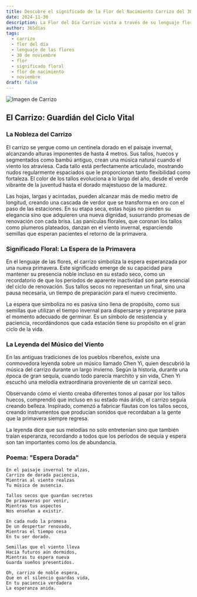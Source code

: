 ```yaml
---
title: Descubre el significado de la Flor del Nacimiento Carrizo del 30 de noviembre
date: 2024-11-30
description: La Flor del Día Carrizo vista a través de su lenguaje floral e historias
author: 365días
tags:
  - carrizo
  - flor del día
  - lenguaje de las flores
  - 30 de noviembre
  - flor
  - significado floral
  - flor de nacimiento
  - noviembre
draft: false
---
```


![Imagen de Carrizo](https://cdn.pixabay.com/photo/2015/12/11/11/01/leaves-1087952_1280.jpg#center)


## El Carrizo: Guardián del Ciclo Vital

### La Nobleza del Carrizo

El carrizo se yergue como un centinela dorado en el paisaje invernal, alcanzando alturas imponentes de hasta 4 metros. Sus tallos, huecos y segmentados como bambú antiguo, crean una música natural cuando el viento los atraviesa. Cada tallo está perfectamente articulado, mostrando nudos regularmente espaciados que le proporcionan tanto flexibilidad como fortaleza. El color de los tallos evoluciona a lo largo del año, desde el verde vibrante de la juventud hasta el dorado majestuoso de la madurez.

Las hojas, largas y acintadas, pueden alcanzar más de medio metro de longitud, creando una cascada de verdor que se transforma en oro con el paso de las estaciones. En su etapa seca, estas hojas no pierden su elegancia sino que adquieren una nueva dignidad, susurrando promesas de renovación con cada brisa. Las panículas florales, que coronan los tallos como plumeros plateados, danzan en el viento invernal, esparciendo semillas que esperan pacientes el retorno de la primavera.

### Significado Floral: La Espera de la Primavera

En el lenguaje de las flores, el carrizo simboliza la espera esperanzada por una nueva primavera. Este significado emerge de su capacidad para mantener su presencia noble incluso en su estado seco, como un recordatorio de que los períodos de aparente inactividad son parte esencial del ciclo de renovación. Sus tallos secos no representan un final, sino una pausa necesaria, un tiempo de preparación para el nuevo crecimiento.

La espera que simboliza no es pasiva sino llena de propósito, como sus semillas que utilizan el tiempo invernal para dispersarse y prepararse para el momento adecuado de germinar. Es un símbolo de resistencia y paciencia, recordándonos que cada estación tiene su propósito en el gran ciclo de la vida.

### La Leyenda del Músico del Viento

En las antiguas tradiciones de los pueblos ribereños, existe una conmovedora leyenda sobre un músico llamado Chen Yi, quien descubrió la música del carrizo durante un largo invierno. Según la historia, durante una época de gran sequía, cuando todo parecía marchito y sin vida, Chen Yi escuchó una melodía extraordinaria proveniente de un carrizal seco.

Observando cómo el viento creaba diferentes tonos al pasar por los tallos huecos, comprendió que incluso en su estado más árido, el carrizo seguía creando belleza. Inspirado, comenzó a fabricar flautas con los tallos secos, creando instrumentos que producían sonidos que recordaban a la gente que la primavera siempre regresa.

La leyenda dice que sus melodías no solo entretenían sino que también traían esperanza, recordando a todos que los períodos de sequía y espera son tan importantes como los de abundancia.

### Poema: "Espera Dorada"

    En el paisaje invernal te alzas,
    Carrizo de dorada paciencia,
    Mientras al viento realzas
    Tu música de ausencia.

    Tallos secos que guardan secretos
    De primaveras por venir,
    Mientras tus aspectos
    Nos enseñan a existir.

    En cada nudo la promesa
    De un despertar renovado,
    Mientras el tiempo cesa
    En tu ser dorado.

    Semillas que el viento lleva
    Hacia futuros aún dormidos,
    Mientras tu espera nueva
    Guarda sueños presentidos.

    Oh, carrizo de noble espera,
    Que en el silencio guardas vida,
    En tu paciencia verdadera
    La esperanza anida.